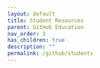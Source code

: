 ```yaml
---
layout: default
title: Student Resources
parent: GitHub Education
nav_order: 3
has_children: true
description: ""
permalink: /github/students
---
```

